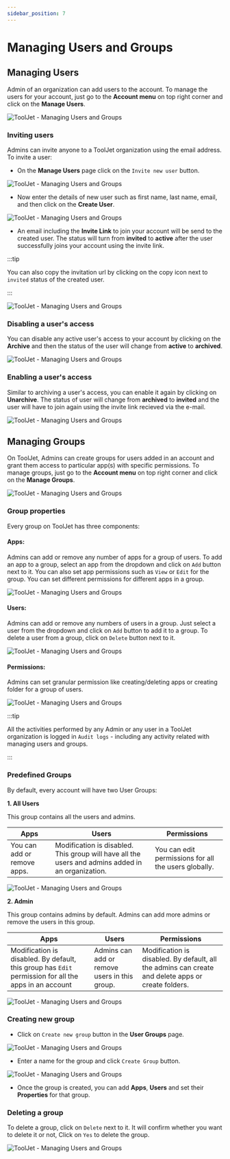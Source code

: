 ```yaml
---
sidebar_position: 7
---
```


# Managing Users and Groups

## Managing Users

Admin of an organization can add users to the account. To manage the users for your account, just go to the **Account menu** on top right corner and click on the **Manage Users**.

<div style={{textAlign: 'center'}}>

![ToolJet - Managing Users and Groups](/img/tutorial/manage-users-groups/menu1.png)

</div>

### Inviting users

Admins can invite anyone to a ToolJet organization using the email address. To invite a user:

- On the **Manage Users** page click on the `Invite new user` button.

<div style={{textAlign: 'center'}}>

![ToolJet - Managing Users and Groups](/img/tutorial/manage-users-groups/userspage.png)

</div>

- Now enter the details of new user such as first name, last name, email, and then click on the **Create User**.

<div style={{textAlign: 'center'}}>

![ToolJet - Managing Users and Groups](/img/tutorial/manage-users-groups/addnewuser.png)

</div>

- An email including the **Invite Link** to join your account will be send to the created user. The status will turn from **invited** to **active** after the user successfully joins your account using the invite link.

:::tip

You can also copy the invitation url by clicking on the copy icon next to `invited` status of the created user.

:::

<div style={{textAlign: 'center'}}>

![ToolJet - Managing Users and Groups](/img/tutorial/manage-users-groups/status.png)

</div>

### Disabling a user's access

You can disable any active user's access to your account by clicking on the **Archive** and then the status of the user will change from **active** to **archived**.

<div style={{textAlign: 'center'}}>

![ToolJet - Managing Users and Groups](/img/tutorial/manage-users-groups/archived.png)

</div>

### Enabling a user's access

Similar to archiving a user's access, you can enable it again by clicking on **Unarchive**. The status of user will change from **archived** to **invited** and the user will have to join again using the invite link recieved via the e-mail.

<div style={{textAlign: 'center'}}>

![ToolJet - Managing Users and Groups](/img/tutorial/manage-users-groups/status.png)

</div>

## Managing Groups

On ToolJet, Admins can create groups for users added in an account and grant them access to particular app(s) with specific permissions. To manage groups, just go to the **Account menu** on top right corner and click on the **Manage Groups**.

<div style={{textAlign: 'center'}}>

![ToolJet - Managing Users and Groups](/img/tutorial/manage-users-groups/menu2.png)

</div>

### Group properties

Every group on ToolJet has three components:

#### Apps: 

Admins can add or remove any number of apps for a group of users. To add an app to a group, select an app from the dropdown and click on `Add` button next to it. You can also set app permissions such as `View` or `Edit` for the group. You can set different permissions for different apps in a group.

<div style={{textAlign: 'center'}}>

![ToolJet - Managing Users and Groups](/img/tutorial/manage-users-groups/apps.png)

</div>

#### Users: 

Admins can add or remove any numbers of users in a group. Just select a user from the dropdown and click on `Add` button to add it to a group. To delete a user from a group, click on `Delete` button next to it.

<div style={{textAlign: 'center'}}>

![ToolJet - Managing Users and Groups](/img/tutorial/manage-users-groups/users.png)

</div>

#### Permissions: 

Admins can set granular permission like creating/deleting apps or creating folder for a group of users.

<div style={{textAlign: 'center'}}>

![ToolJet - Managing Users and Groups](/img/tutorial/manage-users-groups/permissions.png)

</div>

:::tip

All the activities performed by any Admin or any user in a ToolJet organization is logged in `Audit logs` - including any activity related with managing users and groups.

:::

### Predefined Groups

By default, every account will have two User Groups:

**1. All Users**

This group contains all the users and admins.

| Apps | Users | Permissions |
| ----------- | ----------- | ----------- |
| You can add or remove apps. | Modification is disabled. This group will have all the users and admins added in an organization. | You can edit permissions for all the users globally. |

<div style={{textAlign: 'center'}}>

![ToolJet - Managing Users and Groups](/img/tutorial/manage-users-groups/allusers.png)

</div>

**2. Admin**

This group contains admins by default. Admins can add more admins or remove the users in this group.

| Apps | Users | Permissions |
| ----------- | ----------- | ----------- |
| Modification is disabled. By default, this group has `Edit` permission for all the apps in an account  | Admins can add or remove users in this group. | Modification is disabled. By default, all the admins can create and delete apps or create folders. |

<div style={{textAlign: 'center'}}>

![ToolJet - Managing Users and Groups](/img/tutorial/manage-users-groups/admin.png)

</div>

### Creating new group

- Click on `Create new group` button in the **User Groups** page.

<div style={{textAlign: 'center'}}>

![ToolJet - Managing Users and Groups](/img/tutorial/manage-users-groups/newgroup1.png)

</div>

- Enter a name for the group and click `Create Group` button.

<div style={{textAlign: 'center'}}>

![ToolJet - Managing Users and Groups](/img/tutorial/manage-users-groups/newgroup2.png)

</div>

- Once the group is created, you can add **Apps**, **Users** and set their **Properties** for that group.

### Deleting a group

To delete a group, click on `Delete` next to it. It will confirm whether you want to delete it or not, Click on `Yes` to delete the group.

<div style={{textAlign: 'center'}}>

![ToolJet - Managing Users and Groups](/img/tutorial/manage-users-groups/deletegroup.png)

</div>
